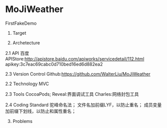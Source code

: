 # MoJiWeather
FirstFakeDemo

1. Target

2. Archetecture

2.1 API
百度APIStore:http://apistore.baidu.com/apiworks/servicedetail/112.html
apikey:3c7eac69cabc0d710bed16ed6d882ea2

2.3 Version Control
Github:https://github.com/WalterLiu/MoJiWeather

2.2 Technology
MVC

2.3 Tools
CocoaPods;
Reveal:界面调试工具
Charles:网络封包工具

2.4 Coding Standard
驼峰命名法；
文件名加前缀LYF，以防止重名；
成员变量加前缀下划线，以防止和属性重名；


3. Problems